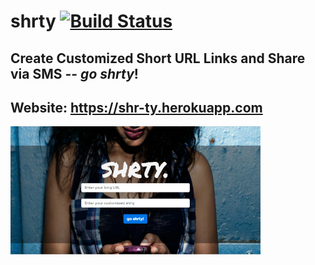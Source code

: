 # shrty [![Build Status](https://travis-ci.org/ello21/shrty.svg?branch=master)](https://travis-ci.org/ello21/shrty)
## Create Customized Short URL Links and Share via SMS -- <i>go shrty</i>!
## Website: https://shr-ty.herokuapp.com

![shrty](app/assets/images/shrty_screenshot.png)

